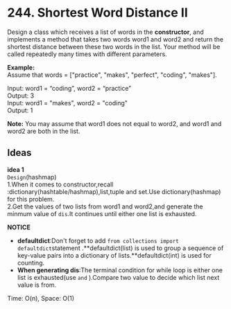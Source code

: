 # 244. Shortest Word Distance II     

Design a class which receives a list of words in the **constructor**, and implements a method that takes two words word1 and word2 and return the shortest distance between these two words in the list. Your method will be called repeatedly many times with different parameters.    

**Example:**   
Assume that words = ["practice", "makes", "perfect", "coding", "makes"].   

Input: word1 = “coding”, word2 = “practice”   
Output: 3   
Input: word1 = "makes", word2 = "coding"   
Output: 1    

**Note:**
You may assume that word1 does not equal to word2, and word1 and word2 are both in the list.         

## Ideas  
**idea 1**   
`Design`(hashmap)   
1.When it comes to constructor,recall :dictionary(hashtable/hashmap),list,tuple and set.Use dictionary(hashmap) for this problem.    
2.Get the values of two lists from word1 and word2,and generate the minmum value of `dis`.It continues until either one list is exhausted.      

**NOTICE**      
* **defaultdict**:Don't forget to add `from collections import defaultdict`statement .**defaultdict(list) is used to group a sequence of key-value pairs into a dictionary of lists.**defaultdict(int) is used for counting.     
* **When generating dis**:The terminal condition for while loop is either one list is exhausted(use `and` ).Compare two value to decide which list next value is from.                

Time: O(n), Space: O(1)      




